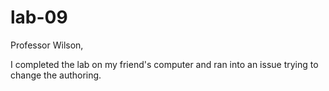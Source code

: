 lab-09
======
Professor Wilson,

I completed the lab on my friend's computer and ran into an issue trying to change the authoring.

